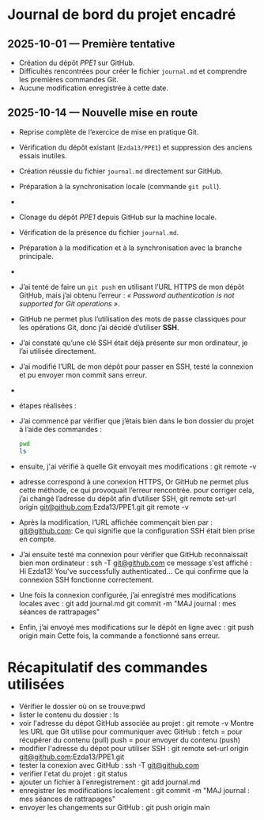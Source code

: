 # Journal de bord du projet encadré

## 2025-10-01 — Première tentative
- Création du dépôt *PPE1* sur GitHub.
- Difficultés rencontrées pour créer le fichier `journal.md` et comprendre les premières commandes Git.
- Aucune modification enregistrée à cette date.

## 2025-10-14 — Nouvelle mise en route
- Reprise complète de l’exercice de mise en pratique Git.
- Vérification du dépôt existant (`Ezda13/PPE1`) et suppression des anciens essais inutiles.
- Création réussie du fichier `journal.md` directement sur GitHub.
- Préparation à la synchronisation locale (commande `git pull`).
-
- Clonage du dépôt *PPE1* depuis GitHub sur la machine locale.
- Vérification de la présence du fichier `journal.md`.
- Préparation à la modification et à la synchronisation avec la branche principale.
-
- J’ai tenté de faire un `git push` en utilisant l’URL HTTPS de mon dépôt GitHub, mais j’ai obtenu l’erreur :
  *« Password authentication is not supported for Git operations »*.
- GitHub ne permet plus l’utilisation des mots de passe classiques pour les opérations Git, donc j’ai décidé d’utiliser **SSH**.
- J’ai constaté qu’une clé SSH était déjà présente sur mon ordinateur, je l’ai utilisée directement.
- J’ai modifié l’URL de mon dépôt pour passer en SSH, testé la connexion et pu envoyer mon commit sans erreur.
-
- étapes réalisées :
- J’ai commencé par vérifier que j’étais bien dans le bon dossier du projet à l’aide des commandes :
   ```bash
   pwd
   ls
- ensuite, j'ai vérifié à quelle Git envoyait mes modifications : 
git remote -v
- adresse correspond à une conexion HTTPS, Or GitHub ne permet plus cette méthode, ce qui provoquait l’erreur rencontrée. pour corriger cela, j’ai changé l’adresse du dépôt afin d’utiliser SSH, 
git remote set-url origin git@github.com:Ezda13/PPE1.git
git remote -v
- Après la modification, l’URL affichée commençait bien par : git@github.com:
Ce qui signifie que la configuration SSH était bien prise en compte.
- J’ai ensuite testé ma connexion pour vérifier que GitHub reconnaissait bien mon ordinateur : 
ssh -T git@github.com
ce message s'est affiché : Hi Ezda13! You've successfully authenticated...
Ce qui confirme que la connexion SSH fonctionne correctement.

- Une fois la connexion configurée, j’ai enregistré mes modifications locales avec : 
git add journal.md
git commit -m "MAJ journal : mes séances de rattrapages"

- Enfin, j’ai envoyé mes modifications sur le dépôt en ligne avec :
git push origin main
Cette fois, la commande a fonctionné sans erreur.

# Récapitulatif des commandes utilisées
- Vérifier le dossier où on se trouve:pwd
- lister le contenu du dossier : ls
- voir l'adresse du dépot GitHub associée au projet : git remote -v
Montre les URL que Git utilise pour communiquer avec GitHub :
fetch = pour récupérer du contenu (pull)
push = pour envoyer du contenu (push)
- modifier l'adresse du dépot pour utiliser SSH : 
git remote set-url origin git@github.com:Ezda13/PPE1.git
- tester la conexion avec GitHub : ssh -T git@github.com
- verifier l'etat du projet : git status 
- ajouter un fichier à l'enregistrement : git add journal.md
- enregistrer les modifications localement : git commit -m "MAJ journal : mes séances de rattrapages" 
- envoyer les changements sur GitHub : git push origin main






